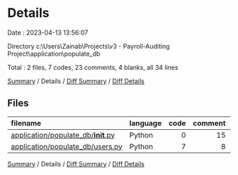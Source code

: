 # Details

Date : 2023-04-13 13:56:07

Directory c:\\Users\\Zainab\\Projects\\v3 - Payroll-Auditing Project\\application\\populate_db

Total : 2 files,  7 codes, 23 comments, 4 blanks, all 34 lines

[Summary](results.md) / Details / [Diff Summary](diff.md) / [Diff Details](diff-details.md)

## Files
| filename | language | code | comment | blank | total |
| :--- | :--- | ---: | ---: | ---: | ---: |
| [application/populate_db/__init__.py](/application/populate_db/__init__.py) | Python | 0 | 15 | 1 | 16 |
| [application/populate_db/users.py](/application/populate_db/users.py) | Python | 7 | 8 | 3 | 18 |

[Summary](results.md) / Details / [Diff Summary](diff.md) / [Diff Details](diff-details.md)